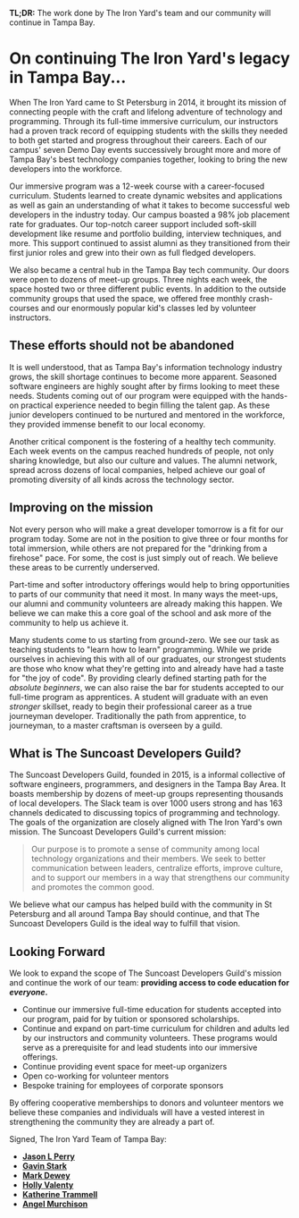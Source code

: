 **TL;DR:** The work done by The Iron Yard's team and our community will continue in Tampa Bay.

# On continuing The Iron Yard's legacy in Tampa Bay...

When The Iron Yard came to St Petersburg in 2014, it brought its mission of connecting people with the craft and lifelong adventure of technology and programming. Through its full-time immersive curriculum, our instructors had a proven track record of equipping students with the skills they needed to both get started and progress throughout their careers. Each of our campus' seven Demo Day events successively brought more and more of Tampa Bay's best technology companies together, looking to bring the new developers into the workforce.

Our immersive program was a 12-week course with a career-focused curriculum. Students learned to create dynamic websites and applications as well as gain an understanding of what it takes to become successful web developers in the industry today. Our campus boasted a 98% job placement rate for graduates. Our top-notch career support included soft-skill development like resume and portfolio building, interview techniques, and more. This support continued to assist alumni as they transitioned from their first junior roles and grew into their own as full fledged developers.

We also became a central hub in the Tampa Bay tech community. Our doors were open to dozens of meet-up groups. Three nights each week, the space hosted two or three different public events. In addition to the outside community groups that used the space, we offered free monthly crash-courses and our enormously popular kid's classes led by volunteer instructors.

## These efforts should not be abandoned

It is well understood, that as Tampa Bay's information technology industry grows, the skill shortage continues to become more apparent. Seasoned software engineers are highly sought after by firms looking to meet these needs. Students coming out of our program were equipped with the hands-on practical experience needed to begin filling the talent gap. As these junior developers continued to be nurtured and mentored in the workforce, they provided immense benefit to our local economy.

Another critical component is the fostering of a healthy tech community. Each week events on the campus reached hundreds of people, not only sharing knowledge, but also our culture and values. The alumni network, spread across dozens of local companies, helped achieve our goal of promoting diversity of all kinds across the technology sector.

## Improving on the mission

Not every person who will make a great developer tomorrow is a fit for our program today. Some are not in the position to give three or four months for total immersion, while others are not prepared for the "drinking from a firehose" pace. For some, the cost is just simply out of reach. We believe these areas to be currently underserved.

Part-time and softer introductory offerings would help to bring opportunities to parts of our community that need it most. In many ways the meet-ups, our alumni and community volunteers are already making this happen. We believe we can make this a core goal of the school and ask more of the community to help us achieve it.

Many students come to us starting from ground-zero. We see our task as teaching students to "learn how to learn" programming. While we pride ourselves in achieving this with all of our graduates, our strongest students are those who know what they're getting into and already have had a taste for "the joy of code". By providing clearly defined starting path for the *absolute beginners*, we can also raise the bar for students accepted to our full-time program as apprentices. A student will graduate with an even *stronger* skillset, ready to begin their professional career as a true journeyman developer. Traditionally the path from apprentice, to journeyman, to a master craftsman is overseen by a guild.

## What is The Suncoast Developers Guild?

The Suncoast Developers Guild, founded in 2015, is a informal collective of software engineers, programmers, and designers in the Tampa Bay Area. It boasts membership by dozens of meet-up groups representing thousands of local developers. The Slack team is over 1000 users strong and has 163 channels dedicated to discussing topics of programming and technology. The goals of the organization are closely aligned with The Iron Yard's own mission. The Suncoast Developers Guild's current mission:

> Our purpose is to promote a sense of community among local technology organizations and their members. We seek to better communication between leaders, centralize efforts, improve culture, and to support our members in a way that strengthens our community and promotes the common good.

We believe what our campus has helped build with the community in St Petersburg and all around Tampa Bay should continue, and that The Suncoast Developers Guild is the ideal way to fulfill that vision.

## Looking Forward

We look to expand the scope of The Suncoast Developers Guild's mission and continue the work of our team: **providing access to code education for _everyone_.**

- Continue our immersive full-time education for students accepted into our program, paid for by tuition or sponsored scholarships.
- Continue and expand on part-time curriculum for children and adults led by our instructors and community volunteers. These programs would serve as a prerequisite for and lead students into our immersive offerings.
- Continue providing event space for meet-up organizers
- Open co-working for volunteer mentors
- Bespoke training for employees of corporate sponsors

By offering cooperative memberships to donors and volunteer mentors we believe these companies and individuals will have a vested interest in strengthening the community they are already a part of.

Signed, The Iron Yard Team of Tampa Bay:

- [__Jason L Perry__](https://twitter.com/ambethia)
- [__Gavin Stark__](https://twitter.com/gavinstark)
- [__Mark Dewey__](https://twitter.com/juggler2009)
- [__Holly Valenty__](https://twitter.com/hollllllyv)
- [__Katherine Trammell__](https://twitter.com/ktrammell95)
- [__Angel Murchison__](https://twitter.com/httpsMurchison)
